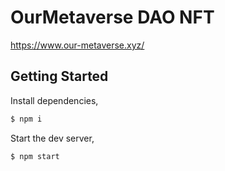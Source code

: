 # OurMetaverse DAO NFT

https://www.our-metaverse.xyz/

## Getting Started

Install dependencies,

```bash
$ npm i
```

Start the dev server,

```bash
$ npm start
```
